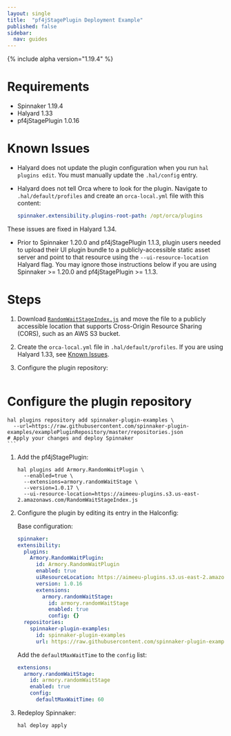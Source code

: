 ```yaml
---
layout: single
title:  "pf4jStagePlugin Deployment Example"
published: false
sidebar:
  nav: guides
---
```


{% include alpha version="1.19.4" %}



# Requirements

* Spinnaker 1.19.4
* Halyard 1.33
* pf4jStagePlugin 1.0.16

# Known Issues

* Halyard does not update the plugin configuration when you run `hal plugins edit`. You must manually update the `.hal/config` entry.
* Halyard does not tell Orca where to look for the plugin. Navigate to `.hal/default/profiles` and create an `orca-local.yml` file with this content:

	```yaml
    spinnaker.extensibility.plugins-root-path: /opt/orca/plugins
	```
These issues are fixed in Halyard 1.34.
* Prior to Spinnaker 1.20.0 and pf4jStagePlugin 1.1.3, plugin users needed to upload their UI plugin bundle to a publicly-accessible static asset server
  and point to that resource using the `--ui-resource-location` Halyard flag. You may ignore those instructions below if you are using Spinnaker >= 1.20.0 and pf4jStagePlugin >= 1.1.3.

# Steps

1. Download  [`RandomWaitStageIndex.js`](https://github.com/spinnaker-plugin-examples/pf4jStagePlugin/releases/download/v1.0.16/RandomWaitStageIndex.js) and move the file to a publicly accessible location that supports Cross-Origin Resource Sharing (CORS), such as an AWS S3 bucket.

2. Create the `orca-local.yml` file in `.hal/default/profiles`. If you are using Halyard 1.33, see [Known Issues](#known-issues).

3. Configure the plugin repository:

	```shell
  # Configure the plugin repository
	hal plugins repository add spinnaker-plugin-examples \
	  --url=https://raw.githubusercontent.com/spinnaker-plugin-examples/examplePluginRepository/master/repositories.json
	# Apply your changes and deploy Spinnaker
	```

1. Add the pf4jStagePlugin:

	```shell
	hal plugins add Armory.RandomWaitPlugin \
	  --enabled=true \
	  --extensions=armory.randomWaitStage \
	  --version=1.0.17 \
	  --ui-resource-location=https://aimeeu-plugins.s3.us-east-2.amazonaws.com/RandomWaitStageIndex.js
	```

1. Configure the plugin by editing its entry in the Halconfig:

	Base configuration:

	```yaml
   spinnaker:
    extensibility:
      plugins:
        Armory.RandomWaitPlugin:
          id: Armory.RandomWaitPlugin
          enabled: true
          uiResourceLocation: https://aimeeu-plugins.s3.us-east-2.amazonaws.com/RandomWaitStageIndex.js
          version: 1.0.16
          extensions:
            armory.randomWaitStage:
              id: armory.randomWaitStage
              enabled: true
              config: {}
      repositories:
        spinnaker-plugin-examples:
          id: spinnaker-plugin-examples
          url: https://raw.githubusercontent.com/spinnaker-plugin-examples/examplePluginRepository/master/repositories.json
	```

	Add the `defaultMaxWaitTime` to the `config` list:

	```yaml
    extensions:
      armory.randomWaitStage:
        id: armory.randomWaitStage
        enabled: true
        config:
          defaultMaxWaitTime: 60
	```


1. Redeploy Spinnaker:

	```shell
	hal deploy apply
	```
